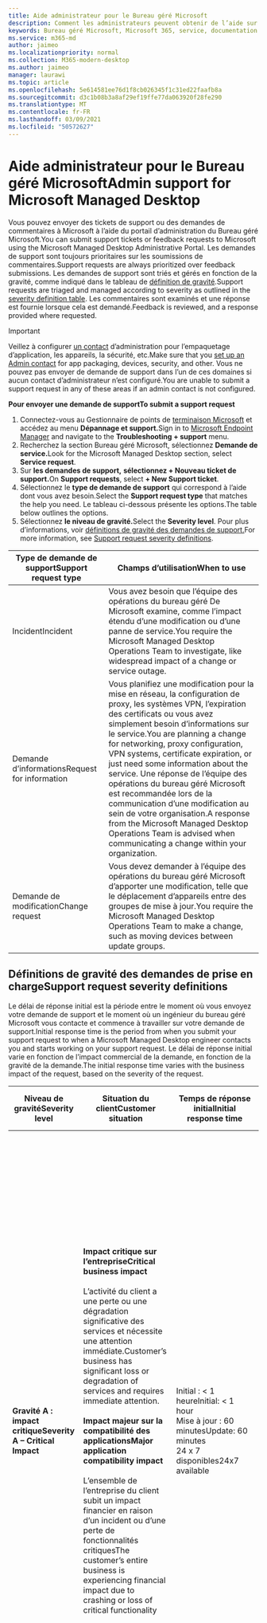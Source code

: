 ```yaml
---
title: Aide administrateur pour le Bureau géré Microsoft
description: Comment les administrateurs peuvent obtenir de l’aide sur le service
keywords: Bureau géré Microsoft, Microsoft 365, service, documentation
ms.service: m365-md
author: jaimeo
ms.localizationpriority: normal
ms.collection: M365-modern-desktop
ms.author: jaimeo
manager: laurawi
ms.topic: article
ms.openlocfilehash: 5e614581ee76d1f8cb026345f1c31ed22faafb8a
ms.sourcegitcommit: d3c1b08b3a8af29ef19ffe77da063920f28fe290
ms.translationtype: MT
ms.contentlocale: fr-FR
ms.lasthandoff: 03/09/2021
ms.locfileid: "50572627"
---
```

# <a name="admin-support-for-microsoft-managed-desktop"></a><span data-ttu-id="8c378-104">Aide administrateur pour le Bureau géré Microsoft</span><span class="sxs-lookup"><span data-stu-id="8c378-104">Admin support for Microsoft Managed Desktop</span></span>

<span data-ttu-id="8c378-105">Vous pouvez envoyer des tickets de support ou des demandes de commentaires à Microsoft à l’aide du portail d’administration du Bureau géré Microsoft.</span><span class="sxs-lookup"><span data-stu-id="8c378-105">You can submit support tickets or feedback requests to Microsoft using the Microsoft Managed Desktop Administrative Portal.</span></span> <span data-ttu-id="8c378-106">Les demandes de support sont toujours prioritaires sur les soumissions de commentaires.</span><span class="sxs-lookup"><span data-stu-id="8c378-106">Support requests are always prioritized over feedback submissions.</span></span> <span data-ttu-id="8c378-107">Les demandes de support sont triés et gérés en fonction de la gravité, comme indiqué dans le tableau de [définition de gravité](#sev).</span><span class="sxs-lookup"><span data-stu-id="8c378-107">Support requests are triaged and managed according to severity as outlined in the [severity definition table](#sev).</span></span> <span data-ttu-id="8c378-108">Les commentaires sont examinés et une réponse est fournie lorsque cela est demandé.</span><span class="sxs-lookup"><span data-stu-id="8c378-108">Feedback is reviewed, and a response provided where requested.</span></span> 

>[!IMPORTANT]
><span data-ttu-id="8c378-109">Veillez à configurer [un contact](../get-started/add-admin-contacts.md) d’administration pour l’empaquetage d’application, les appareils, la sécurité, etc.</span><span class="sxs-lookup"><span data-stu-id="8c378-109">Make sure that you [set up an Admin contact](../get-started/add-admin-contacts.md) for app packaging, devices, security, and other.</span></span> <span data-ttu-id="8c378-110">Vous ne pouvez pas envoyer de demande de support dans l’un de ces domaines si aucun contact d’administrateur n’est configuré.</span><span class="sxs-lookup"><span data-stu-id="8c378-110">You are unable to submit a support request in any of these areas if an admin contact is not configured.</span></span>

<span data-ttu-id="8c378-111">**Pour envoyer une demande de support**</span><span class="sxs-lookup"><span data-stu-id="8c378-111">**To submit a support request**</span></span>
1. <span data-ttu-id="8c378-112">Connectez-vous au Gestionnaire de points de [terminaison Microsoft](https://endpoint.microsoft.com/) et accédez au menu **Dépannage et support.**</span><span class="sxs-lookup"><span data-stu-id="8c378-112">Sign in to [Microsoft Endpoint Manager](https://endpoint.microsoft.com/) and navigate to the **Troubleshooting + support** menu.</span></span>
2. <span data-ttu-id="8c378-113">Recherchez la section Bureau géré Microsoft, sélectionnez **Demande de service.**</span><span class="sxs-lookup"><span data-stu-id="8c378-113">Look for the Microsoft Managed Desktop section, select **Service request**.</span></span>
3. <span data-ttu-id="8c378-114">Sur **les demandes de support,** **sélectionnez + Nouveau ticket de support.**</span><span class="sxs-lookup"><span data-stu-id="8c378-114">On **Support requests**, select **+ New Support ticket**.</span></span>
4. <span data-ttu-id="8c378-115">Sélectionnez le **type de demande de support** qui correspond à l’aide dont vous avez besoin.</span><span class="sxs-lookup"><span data-stu-id="8c378-115">Select the **Support request type** that matches the help you need.</span></span> <span data-ttu-id="8c378-116">Le tableau ci-dessous présente les options.</span><span class="sxs-lookup"><span data-stu-id="8c378-116">The table below outlines the options.</span></span> 
5. <span data-ttu-id="8c378-117">Sélectionnez **le niveau de gravité.**</span><span class="sxs-lookup"><span data-stu-id="8c378-117">Select the **Severity level**.</span></span> <span data-ttu-id="8c378-118">Pour plus d’informations, voir [définitions de gravité des demandes de support.](#sev)</span><span class="sxs-lookup"><span data-stu-id="8c378-118">For more information, see [Support request severity definitions](#sev).</span></span> 

<span data-ttu-id="8c378-119">Type de demande de support</span><span class="sxs-lookup"><span data-stu-id="8c378-119">Support request type</span></span> | <span data-ttu-id="8c378-120">Champs d’utilisation</span><span class="sxs-lookup"><span data-stu-id="8c378-120">When to use</span></span>
--- | ---
<span data-ttu-id="8c378-121">Incident</span><span class="sxs-lookup"><span data-stu-id="8c378-121">Incident</span></span> | <span data-ttu-id="8c378-122">Vous avez besoin que l’équipe des opérations du bureau géré De Microsoft examine, comme l’impact étendu d’une modification ou d’une panne de service.</span><span class="sxs-lookup"><span data-stu-id="8c378-122">You require the Microsoft Managed Desktop Operations Team to investigate, like widespread impact of a change or service outage.</span></span>
<span data-ttu-id="8c378-123">Demande d’informations</span><span class="sxs-lookup"><span data-stu-id="8c378-123">Request for information</span></span> | <span data-ttu-id="8c378-124">Vous planifiez une modification pour la mise en réseau, la configuration de proxy, les systèmes VPN, l’expiration des certificats ou vous avez simplement besoin d’informations sur le service.</span><span class="sxs-lookup"><span data-stu-id="8c378-124">You are planning a change for networking, proxy configuration, VPN systems, certificate expiration, or just need some information about the service.</span></span> <span data-ttu-id="8c378-125">Une réponse de l’équipe des opérations du bureau géré Microsoft est recommandée lors de la communication d’une modification au sein de votre organisation.</span><span class="sxs-lookup"><span data-stu-id="8c378-125">A response from the Microsoft Managed Desktop Operations Team is advised when communicating a change within your organization.</span></span>
<span data-ttu-id="8c378-126">Demande de modification</span><span class="sxs-lookup"><span data-stu-id="8c378-126">Change request</span></span> | <span data-ttu-id="8c378-127">Vous devez demander à l’équipe des opérations du bureau géré Microsoft d’apporter une modification, telle que le déplacement d’appareils entre des groupes de mise à jour.</span><span class="sxs-lookup"><span data-stu-id="8c378-127">You require the Microsoft Managed Desktop Operations Team to make a change, such as moving devices between update groups.</span></span>

<span id="sev" />

## <a name="support-request-severity-definitions"></a><span data-ttu-id="8c378-128">Définitions de gravité des demandes de prise en charge</span><span class="sxs-lookup"><span data-stu-id="8c378-128">Support request severity definitions</span></span>

<span data-ttu-id="8c378-129">Le délai de réponse initial est la période entre le moment où vous envoyez votre demande de support et le moment où un ingénieur du bureau géré Microsoft vous contacte et commence à travailler sur votre demande de support.</span><span class="sxs-lookup"><span data-stu-id="8c378-129">Initial response time is the period from when you submit your support request to when a Microsoft Managed Desktop engineer contacts you and starts working on your support request.</span></span> <span data-ttu-id="8c378-130">Le délai de réponse initial varie en fonction de l’impact commercial de la demande, en fonction de la gravité de la demande.</span><span class="sxs-lookup"><span data-stu-id="8c378-130">The initial response time varies with the business impact of the request, based on the severity of the request.</span></span>

<span data-ttu-id="8c378-131">Niveau de gravité</span><span class="sxs-lookup"><span data-stu-id="8c378-131">Severity level</span></span>  | <span data-ttu-id="8c378-132">Situation du client</span><span class="sxs-lookup"><span data-stu-id="8c378-132">Customer situation</span></span> |  <span data-ttu-id="8c378-133">Temps de réponse initial</span><span class="sxs-lookup"><span data-stu-id="8c378-133">Initial response time</span></span>   | <span data-ttu-id="8c378-134">Réponse du client attendue</span><span class="sxs-lookup"><span data-stu-id="8c378-134">Expected customer response</span></span>
--- | --- | --- | ---
<span data-ttu-id="8c378-135">**Gravité A : impact critique**</span><span class="sxs-lookup"><span data-stu-id="8c378-135">**Severity A – Critical Impact**</span></span> |  <span data-ttu-id="8c378-136">**Impact critique sur l’entreprise**</span><span class="sxs-lookup"><span data-stu-id="8c378-136">**Critical business impact**</span></span><br><br><span data-ttu-id="8c378-137">L’activité du client a une perte ou une dégradation significative des services et nécessite une attention immédiate.</span><span class="sxs-lookup"><span data-stu-id="8c378-137">Customer’s business has significant loss or degradation of services and requires immediate attention.</span></span><br><br><span data-ttu-id="8c378-138">**Impact majeur sur la compatibilité des applications**</span><span class="sxs-lookup"><span data-stu-id="8c378-138">**Major application compatibility impact**</span></span><br><br><span data-ttu-id="8c378-139">L’ensemble de l’entreprise du client subit un impact financier en raison d’un incident ou d’une perte de fonctionnalités critiques</span><span class="sxs-lookup"><span data-stu-id="8c378-139">The customer’s entire business is experiencing financial impact due to crashing or loss of critical functionality</span></span> | <span data-ttu-id="8c378-140">Initial : < 1 heure</span><span class="sxs-lookup"><span data-stu-id="8c378-140">Initial: < 1 hour</span></span><br><span data-ttu-id="8c378-141">Mise à jour : 60 minutes</span><span class="sxs-lookup"><span data-stu-id="8c378-141">Update: 60 minutes</span></span><br><span data-ttu-id="8c378-142">24 x 7 disponibles</span><span class="sxs-lookup"><span data-stu-id="8c378-142">24x7 available</span></span> | <span data-ttu-id="8c378-143">Lorsque vous sélectionnez Gravité A, vous confirmez que le problème a un impact critique sur l’entreprise, avec une perte grave et une dégradation des services.</span><span class="sxs-lookup"><span data-stu-id="8c378-143">When you select Severity A, you confirm that the issue has critical business impact, with severe loss and degradation of services.</span></span> <br><br><span data-ttu-id="8c378-144">Le problème exige une réponse immédiate et vous vous engagez à une opération continue 24 heures sur 24 et 7 jours sur 7 avec l’équipe Microsoft jusqu’à la résolution, sinon Microsoft peut à sa discrétion réduire la gravité au niveau B.</span><span class="sxs-lookup"><span data-stu-id="8c378-144">The issue demands an immediate response, and you commit to continuous 24x7 operation every day with the Microsoft team until resolution, otherwise, Microsoft may at its discretion decrease the Severity to level B.</span></span><br><br> <span data-ttu-id="8c378-145">Vous vous assurez également que Microsoft dispose de vos coordonnées exactes.</span><span class="sxs-lookup"><span data-stu-id="8c378-145">You also ensure that Microsoft has your accurate contact information.</span></span> 
<span data-ttu-id="8c378-146">**Gravité B : impact modéré**</span><span class="sxs-lookup"><span data-stu-id="8c378-146">**Severity B – Moderate Impact**</span></span> |  <span data-ttu-id="8c378-147">**Impact modéré sur l’activité**</span><span class="sxs-lookup"><span data-stu-id="8c378-147">**Moderate business impact**</span></span><br><br><span data-ttu-id="8c378-148">L’activité du client a une perte ou une dégradation modérée des services, mais le travail peut raisonnablement continuer de manière dégradée.</span><span class="sxs-lookup"><span data-stu-id="8c378-148">Customer’s business has moderate loss or degradation of services, but work can reasonably continue in an impaired manner.</span></span><br><br><span data-ttu-id="8c378-149">**Impact modéré sur la compatibilité des applications**</span><span class="sxs-lookup"><span data-stu-id="8c378-149">**Moderate application compatibility impact**</span></span><br><br><span data-ttu-id="8c378-150">Un groupe d’entreprise spécifique n’est plus productif en raison d’un comportement d’incident ou de la perte de fonctionnalités critiques.</span><span class="sxs-lookup"><span data-stu-id="8c378-150">A specific business group is no longer productive, due to crashing behavior or loss of critical functionality.</span></span> |  <span data-ttu-id="8c378-151">Initial : < 4 heures</span><span class="sxs-lookup"><span data-stu-id="8c378-151">Initial: < 4 hours</span></span><br><span data-ttu-id="8c378-152">Mise à jour : 12 heures</span><span class="sxs-lookup"><span data-stu-id="8c378-152">Update: 12 hours</span></span><br><span data-ttu-id="8c378-153">Heures d’ouverture (24 heures sur 24 et 7 jours sur 7)</span><span class="sxs-lookup"><span data-stu-id="8c378-153">Business hours (24x7 available)</span></span> | <span data-ttu-id="8c378-154">Lorsque vous sélectionnez gravité B, vous confirmez que le problème a un impact modéré sur votre entreprise avec la perte et la dégradation des services, mais les solutions de contournement permettent une continuité d’activité raisonnable, bien que temporaire.</span><span class="sxs-lookup"><span data-stu-id="8c378-154">When you select Severity B, you confirm that the issue has moderate impact to your business with loss and degradation of services, but workarounds enable reasonable, albeit temporary, business continuity.</span></span> <br><br><span data-ttu-id="8c378-155">Le problème nécessite une réponse urgente.</span><span class="sxs-lookup"><span data-stu-id="8c378-155">The issue demands an urgent response.</span></span> <span data-ttu-id="8c378-156">Si vous avez choisi 24 h/24 et 7 j/7 lorsque vous envoyez la demande de support, vous vous engagez à une opération continue 24 heures sur 24 et 7 jours sur 7 avec l’équipe Microsoft jusqu’à la résolution. Sinon, Microsoft peut, à sa discrétion, réduire la gravité au niveau C. Si vous avez choisi le support pendant les heures d’ouverture lorsque vous soumettez un incident de gravité B, Microsoft vous contactera uniquement pendant les heures d’ouverture.</span><span class="sxs-lookup"><span data-stu-id="8c378-156">If you chose 24x7 when you submit the support request, you commit to a continuous 24x7 operation every day with the Microsoft team until resolution, otherwise, Microsoft might at its discretion decrease the severity to level C. If you chose business-hours support when you submit a Severity B incident, Microsoft will contact you during business hours only.</span></span><br><br><span data-ttu-id="8c378-157">Vous vous assurez également que Microsoft dispose de vos coordonnées exactes.</span><span class="sxs-lookup"><span data-stu-id="8c378-157">You also ensure that Microsoft has your accurate contact information.</span></span>
<span data-ttu-id="8c378-158">**Gravité C – Impact minimal**</span><span class="sxs-lookup"><span data-stu-id="8c378-158">**Severity C – Minimal Impact**</span></span> |   <span data-ttu-id="8c378-159">**Impact minimal sur l’activité**</span><span class="sxs-lookup"><span data-stu-id="8c378-159">**Minimum business impact**</span></span><br><br> <span data-ttu-id="8c378-160">L’entreprise du client fonctionne avec des obstacles mineurs aux services.</span><span class="sxs-lookup"><span data-stu-id="8c378-160">Customer’s business is functioning with minor impediments of services.</span></span><br><br><span data-ttu-id="8c378-161">**Impact sur la compatibilité des applications mineures**</span><span class="sxs-lookup"><span data-stu-id="8c378-161">**Minor application compatibility impact**</span></span><br><br><span data-ttu-id="8c378-162">Les utilisateurs potentiellement non liés font l’expérience de problèmes de compatibilité mineurs qui n’empêchent pas la productivité</span><span class="sxs-lookup"><span data-stu-id="8c378-162">Potentially unrelated users experience minor compatibility issues that do not prevent productivity</span></span> |    <span data-ttu-id="8c378-163">Initial : < 8 heures</span><span class="sxs-lookup"><span data-stu-id="8c378-163">Initial: < 8 hours</span></span><br><span data-ttu-id="8c378-164">Mise à jour : 24 heures</span><span class="sxs-lookup"><span data-stu-id="8c378-164">Update: 24 hours</span></span><br><span data-ttu-id="8c378-165">Heures d'ouverture</span><span class="sxs-lookup"><span data-stu-id="8c378-165">Business hours</span></span>  | <span data-ttu-id="8c378-166">Lorsque vous sélectionnez gravité C, vous confirmez que le problème a un impact minimal sur votre entreprise avec une gêne mineure du service.</span><span class="sxs-lookup"><span data-stu-id="8c378-166">When you select Severity C, you confirm that the issue has minimum impact to your business with minor impediment of service.</span></span><br><br><span data-ttu-id="8c378-167">Pour un incident de gravité C, Microsoft vous contactera uniquement pendant les heures d’ouverture.</span><span class="sxs-lookup"><span data-stu-id="8c378-167">For a Severity C incident, Microsoft will contact you during business hours only.</span></span><br><br><span data-ttu-id="8c378-168">Vous vous assurez également que Microsoft dispose de vos coordonnées exactes</span><span class="sxs-lookup"><span data-stu-id="8c378-168">You also ensure that Microsoft has your accurate contact information</span></span>

<span data-ttu-id="8c378-169">Plus d’informations :</span><span class="sxs-lookup"><span data-stu-id="8c378-169">More details:</span></span>
- <span data-ttu-id="8c378-170">**Langues de support** : toutes les langues sont fournies en anglais.</span><span class="sxs-lookup"><span data-stu-id="8c378-170">**Support languages** - All support is provided in English.</span></span>
- <span data-ttu-id="8c378-171">**Modifications de niveau de gravité** : Microsoft peut rétrograder le niveau de gravité si le client n’est pas en mesure de fournir des ressources ou des réponses adéquates pour permettre à Microsoft de poursuivre les efforts de résolution des problèmes.</span><span class="sxs-lookup"><span data-stu-id="8c378-171">**Severity level changes** - Microsoft may downgrade the severity level if the customer is not able to provide adequate resources or responses to enable Microsoft to continue with problem resolution efforts.</span></span> 
- <span data-ttu-id="8c378-172">**Heures d’ouverture** : pour la plupart des pays, les heures d’ouverture sont de 9h00 à 17h00, heure standard du Pacifique.</span><span class="sxs-lookup"><span data-stu-id="8c378-172">**Business hours** - For most countries, business hours are from 9:00 AM to 5:00 PM, Pacific Standard Time.</span></span>
- <span data-ttu-id="8c378-173">**Compatibilité** des applications : pour qu’un problème de compatibilité d’application soit pris en compte, il doit y avoir une erreur reproductible, de la même version de l’application, entre la version précédente et la version actuelle de Windows ou d’Office.</span><span class="sxs-lookup"><span data-stu-id="8c378-173">**Application compatibility** - For an application compatibility issue to be considered, there must be a reproducible error, of the same version of the application, between the previous and current version of Windows or Office.</span></span> <span data-ttu-id="8c378-174">Pour résoudre les problèmes de compatibilité des applications, Microsoft a besoin d’un point de contact client avec qui travailler.</span><span class="sxs-lookup"><span data-stu-id="8c378-174">To resolve application compatibility issues, Microsoft requires a customer point of contact to work with.</span></span> <span data-ttu-id="8c378-175">La personne doit travailler directement avec notre équipe Fast Track pour examiner et résoudre le problème.</span><span class="sxs-lookup"><span data-stu-id="8c378-175">The individual must work directly with our Fast Track team to investigate and resolve the issue.</span></span>
- <span data-ttu-id="8c378-176">**Temps de réponse du client** Si un client ne répond pas aux exigences de réponse attendues, Microsoft rétrograde la demande d’un niveau de gravité, à un niveau de gravité C minimum. Si un client ne répond pas aux demandes d’action, Microsoft atténuera et fermera la demande de support dans les 48 heures qui s’approchent de la dernière demande.</span><span class="sxs-lookup"><span data-stu-id="8c378-176">**Customer response time** If a customer is unable to meet the expected response requirements, Microsoft will downgrade the request by one severity level, to a minimum of Severity C. If a customer is unresponsive to requests for action, Microsoft will mitigate and close the support request within 48 hours of the last request.</span></span>

## <a name="provide-feedback"></a><span data-ttu-id="8c378-177">Envoyer des commentaires</span><span class="sxs-lookup"><span data-stu-id="8c378-177">Provide feedback</span></span>

<span data-ttu-id="8c378-178">Nous vous remercions de vos commentaires et nous l’utilisons pour améliorer l’expérience de support de l’administrateur.</span><span class="sxs-lookup"><span data-stu-id="8c378-178">We appreciate your feedback and use it to improve the admin support experience.</span></span>

<span data-ttu-id="8c378-179">Une fois qu’un ticket  est dans l’état **Atténué** ou Résolu, vous pouvez partager vos commentaires sur votre expérience avec ce problème particulier.</span><span class="sxs-lookup"><span data-stu-id="8c378-179">Once a ticket is in the **Mitigated** or **Resolved** state, you can share your feedback on your experience with that particular issue.</span></span> <span data-ttu-id="8c378-180">Pour partager des commentaires, allez à la page Demandes de **service** dans le menu Dépannage **+ support** du portail MEM.</span><span class="sxs-lookup"><span data-stu-id="8c378-180">To share feedback, go to the **Service requests** page in the **Troubleshooting + support** menu of the MEM portal.</span></span> <span data-ttu-id="8c378-181">Sélectionnez le ticket spécifique.</span><span class="sxs-lookup"><span data-stu-id="8c378-181">Select the specific ticket.</span></span> <span data-ttu-id="8c378-182">Les détails du ticket s’affichent dans le fly-in sur le côté droit, sélectionnent l’onglet Commentaires et fournissent les informations demandées. </span><span class="sxs-lookup"><span data-stu-id="8c378-182">The ticket details will appear in the fly-in on the right side, select the **Feedback** tab, and provide the requested information.</span></span> <span data-ttu-id="8c378-183">N’incluez pas d’informations personnelles dans le formulaire de commentaires.</span><span class="sxs-lookup"><span data-stu-id="8c378-183">Be careful not to include any personal information in the feedback form.</span></span> <span data-ttu-id="8c378-184">Pour plus d’informations sur la confidentialité, voir la [déclaration de confidentialité De Microsoft.](https://privacy.microsoft.com/privacystatement)</span><span class="sxs-lookup"><span data-stu-id="8c378-184">For more information about privacy, see the [Microsoft Privacy Statement](https://privacy.microsoft.com/privacystatement).</span></span>

![Formulaire de commentaires](../../media/feedback_form.png)



## <a name="more-resources"></a><span data-ttu-id="8c378-186">Autres ressources</span><span class="sxs-lookup"><span data-stu-id="8c378-186">More resources</span></span>
- <span data-ttu-id="8c378-187">[Prise en charge par les utilisateurs du Bureau géré Microsoft.](end-user-support.md)</span><span class="sxs-lookup"><span data-stu-id="8c378-187">[User support for Microsoft Managed Desktop](end-user-support.md).</span></span> 
- <span data-ttu-id="8c378-188">[Prise en charge du Bureau géré Microsoft](../service-description/support.md).</span><span class="sxs-lookup"><span data-stu-id="8c378-188">[Support for Microsoft Managed Desktop](../service-description/support.md).</span></span> 
- <span data-ttu-id="8c378-189">Si vous vous abonnez déjà au Bureau géré Microsoft, vous trouverez des procédures détaillées, des flux de processus, des instructions de travail et des FAQ dans le Guide d’administration du Bureau géré Microsoft dans la **page** Ressources en ligne sous la section Bureau géré **Microsoft** du menu **d’administration** des clients dans [Microsoft Endpoint Manager.](https://endpoint.microsoft.com/)</span><span class="sxs-lookup"><span data-stu-id="8c378-189">If you already subscribe to Microsoft Managed Desktop, you can find detailed procedures, process flows, work instructions, and FAQs in the Microsoft Managed Desktop Admin Guide in the **Online resources** page under the **Microsoft Managed Desktop** section of the **Tenant administration** menu in [Microsoft Endpoint Manager](https://endpoint.microsoft.com/).</span></span>
